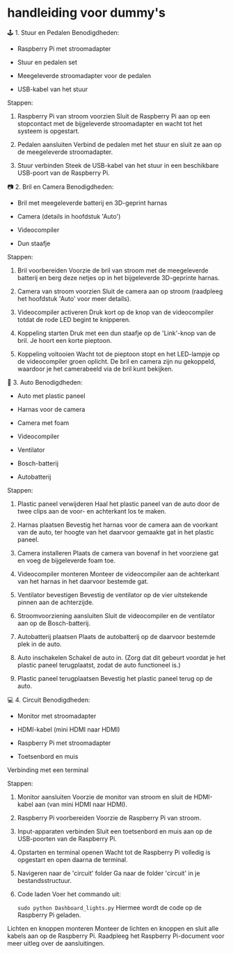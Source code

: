 # handleiding voor dummy's

🕹️ 1. Stuur en Pedalen
Benodigdheden:

- Raspberry Pi met stroomadapter

- Stuur en pedalen set

- Meegeleverde stroomadapter voor de pedalen

- USB-kabel van het stuur

Stappen:

1. Raspberry Pi van stroom voorzien
Sluit de Raspberry Pi aan op een stopcontact met de bijgeleverde stroomadapter en wacht tot het systeem is opgestart.

2. Pedalen aansluiten
Verbind de pedalen met het stuur en sluit ze aan op de meegeleverde stroomadapter.

3. Stuur verbinden
Steek de USB-kabel van het stuur in een beschikbare USB-poort van de Raspberry Pi.

📷 2. Bril en Camera
Benodigdheden:

- Bril met meegeleverde batterij en 3D-geprint harnas

- Camera (details in hoofdstuk 'Auto')

- Videocompiler

- Dun staafje

Stappen:

1. Bril voorbereiden
Voorzie de bril van stroom met de meegeleverde batterij en berg deze netjes op in het bijgeleverde 3D-geprinte harnas.

2. Camera van stroom voorzien
Sluit de camera aan op stroom (raadpleeg het hoofdstuk 'Auto' voor meer details).

3. Videocompiler activeren
Druk kort op de knop van de videocompiler totdat de rode LED begint te knipperen.

4. Koppeling starten
Druk met een dun staafje op de 'Link'-knop van de bril. Je hoort een korte pieptoon.

5. Koppeling voltooien
Wacht tot de pieptoon stopt en het LED-lampje op de videocompiler groen oplicht.
De bril en camera zijn nu gekoppeld, waardoor je het camerabeeld via de bril kunt bekijken.

🚗 3. Auto
Benodigdheden:

- Auto met plastic paneel

- Harnas voor de camera

- Camera met foam

- Videocompiler

- Ventilator

- Bosch-batterij

- Autobatterij

Stappen:

1. Plastic paneel verwijderen
Haal het plastic paneel van de auto door de twee clips aan de voor- en achterkant los te maken.

2. Harnas plaatsen
Bevestig het harnas voor de camera aan de voorkant van de auto, ter hoogte van het daarvoor gemaakte gat in het plastic paneel.

3. Camera installeren
Plaats de camera van bovenaf in het voorziene gat en voeg de bijgeleverde foam toe.

4. Videocompiler monteren
Monteer de videocompiler aan de achterkant van het harnas in het daarvoor bestemde gat.

5. Ventilator bevestigen
Bevestig de ventilator op de vier uitstekende pinnen aan de achterzijde.

6. Stroomvoorziening aansluiten
Sluit de videocompiler en de ventilator aan op de Bosch-batterij.

7. Autobatterij plaatsen
Plaats de autobatterij op de daarvoor bestemde plek in de auto.

8. Auto inschakelen
Schakel de auto in. (Zorg dat dit gebeurt voordat je het plastic paneel terugplaatst, zodat de auto functioneel is.)

9. Plastic paneel terugplaatsen
Bevestig het plastic paneel terug op de auto.

💻 4. Circuit
Benodigdheden:

- Monitor met stroomadapter

- HDMI-kabel (mini HDMI naar HDMI)

- Raspberry Pi met stroomadapter

- Toetsenbord en muis

Verbinding met een terminal

Stappen:

1. Monitor aansluiten
Voorzie de monitor van stroom en sluit de HDMI-kabel aan (van mini HDMI naar HDMI).

2. Raspberry Pi voorbereiden
Voorzie de Raspberry Pi van stroom.

3. Input-apparaten verbinden
Sluit een toetsenbord en muis aan op de USB-poorten van de Raspberry Pi.

4. Opstarten en terminal openen
Wacht tot de Raspberry Pi volledig is opgestart en open daarna de terminal.

5. Navigeren naar de 'circuit' folder
Ga naar de folder 'circuit' in je bestandsstructuur.

6. Code laden
Voer het commando uit:

    `sudo python Dashboard_lights.py`
Hiermee wordt de code op de Raspberry Pi geladen.

Lichten en knoppen monteren
Monteer de lichten en knoppen en sluit alle kabels aan op de Raspberry Pi.
Raadpleeg het Raspberry Pi-document voor meer uitleg over de aansluitingen.
